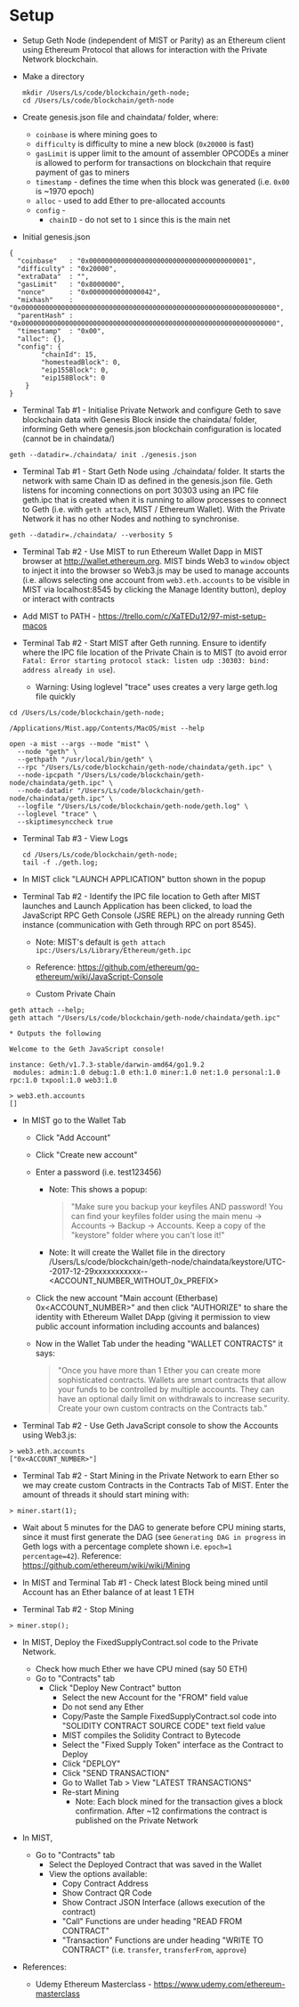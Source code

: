 # Setup

* Setup Geth Node (independent of MIST or Parity) as an Ethereum client using Ethereum Protocol that allows for interaction with the Private Network blockchain.

* Make a directory
  ```
  mkdir /Users/Ls/code/blockchain/geth-node;
  cd /Users/Ls/code/blockchain/geth-node
  ```

* Create genesis.json file and chaindata/ folder, where:
  * `coinbase` is where mining goes to
  * `difficulty` is difficulty to mine a new block (`0x20000` is fast)
  * `gasLimit` is upper limit to the amount of assembler OPCODEs a miner is allowed to perform for transactions on blockchain that require payment of gas to miners
  * `timestamp` - defines the time when this block was generated (i.e. `0x00` is ~1970 epoch)
  * `alloc` - used to add Ether to pre-allocated accounts
  * `config` - 
    * `chainID` - do not set to `1` since this is the main net

* Initial genesis.json

```
{
  "coinbase"   : "0x0000000000000000000000000000000000000001",
  "difficulty" : "0x20000",
  "extraData"  : "",
  "gasLimit"   : "0x8000000",
  "nonce"      : "0x0000000000000042",
  "mixhash"    : "0x0000000000000000000000000000000000000000000000000000000000000000",
  "parentHash" : "0x0000000000000000000000000000000000000000000000000000000000000000",
  "timestamp"  : "0x00",
  "alloc": {},
  "config": {
        "chainId": 15,
        "homesteadBlock": 0,
        "eip155Block": 0,
        "eip158Block": 0
    }
}
```

* Terminal Tab #1 - Initialise Private Network and configure Geth to save blockchain data with Genesis Block inside the chaindata/ folder, informing Geth where genesis.json blockchain configuration is located (cannot be in chaindata/)

```
geth --datadir=./chaindata/ init ./genesis.json
```

* Terminal Tab #1 - Start Geth Node using ./chaindata/ folder. It starts the network with same Chain ID as defined in the genesis.json file. Geth listens for incoming connections on port 30303 using an IPC file geth.ipc that is created when it is running to allow processes to connect to Geth (i.e. with `geth attach`, MIST / Ethereum Wallet). With the Private Network it has no other Nodes and nothing to synchronise.
```
geth --datadir=./chaindata/ --verbosity 5
```

* Terminal Tab #2 - Use MIST to run Ethereum Wallet Dapp in MIST browser at http://wallet.ethereum.org. MIST binds Web3 to `window` object to inject it into the browser so Web3.js may be used to manage accounts (i.e. allows selecting one account from `web3.eth.accounts` to be visible in MIST via localhost:8545 by clicking the Manage Identity button), deploy or interact with contracts

* Add MIST to PATH - https://trello.com/c/XaTEDu12/97-mist-setup-macos

* Terminal Tab #2 - Start MIST after Geth running. Ensure to identify where the IPC file location of the Private Chain is to MIST (to avoid error `Fatal: Error starting protocol stack: listen udp :30303: bind: address already in use`).
  
  * Warning: Using loglevel "trace" uses creates a very large geth.log file quickly

```
cd /Users/Ls/code/blockchain/geth-node;

/Applications/Mist.app/Contents/MacOS/mist --help

open -a mist --args --mode "mist" \
  --node "geth" \
  --gethpath "/usr/local/bin/geth" \
  --rpc "/Users/Ls/code/blockchain/geth-node/chaindata/geth.ipc" \
  --node-ipcpath "/Users/Ls/code/blockchain/geth-node/chaindata/geth.ipc" \
  --node-datadir "/Users/Ls/code/blockchain/geth-node/chaindata/geth.ipc" \
  --logfile "/Users/Ls/code/blockchain/geth-node/geth.log" \
  --loglevel "trace" \
  --skiptimesynccheck true
```

* Terminal Tab #3 - View Logs

  ```
  cd /Users/Ls/code/blockchain/geth-node;
  tail -f ./geth.log;
  ```

* In MIST click "LAUNCH APPLICATION" button shown in the popup

* Terminal Tab #2 - Identify the IPC file location to Geth after MIST launches and Launch Application has been clicked, to load the JavaScript RPC Geth Console (JSRE REPL) on the already running Geth instance (communication with Geth through RPC on port 8545).
  * Note: MIST's default is `geth attach ipc:/Users/Ls/Library/Ethereum/geth.ipc`
  * Reference: https://github.com/ethereum/go-ethereum/wiki/JavaScript-Console

  * Custom Private Chain

```
geth attach --help;
geth attach "/Users/Ls/code/blockchain/geth-node/chaindata/geth.ipc" 
```

    * Outputs the following

``` 
Welcome to the Geth JavaScript console!

instance: Geth/v1.7.3-stable/darwin-amd64/go1.9.2
 modules: admin:1.0 debug:1.0 eth:1.0 miner:1.0 net:1.0 personal:1.0 rpc:1.0 txpool:1.0 web3:1.0

> web3.eth.accounts
[]
```

* In MIST go to the Wallet Tab
  * Click "Add Account"
  * Click "Create new account"
  * Enter a password (i.e. test123456)
    * Note: This shows a popup: 

      > "Make sure you backup your keyfiles AND password! You can find your keyfiles folder using the main menu -> Accounts -> Backup -> Accounts. Keep a copy of the "keystore" folder where you can't lose it!"

    * Note: It will create the Wallet file in the directory /Users/Ls/code/blockchain/geth-node/chaindata/keystore/UTC--2017-12-29xxxxxxxxxxx--<ACCOUNT_NUMBER_WITHOUT_0x_PREFIX>
  * Click the new account "Main account (Etherbase) 0x<ACCOUNT_NUMBER>" and 
  then click "AUTHORIZE" to share the identity with Ethereum Wallet DApp (giving it permission to view public account information including accounts and balances)
  * Now in the Wallet Tab under the heading "WALLET CONTRACTS" it says: 

    > "Once you have more than 1 Ether you can create more sophisticated contracts. Wallets are smart contracts that allow your funds to be controlled by multiple accounts. They can have an optional daily limit on withdrawals to increase security. Create your own custom contracts on the Contracts tab."

* Terminal Tab #2 - Use Geth JavaScript console to show the Accounts using Web3.js:

```
> web3.eth.accounts
["0x<ACCOUNT_NUMBER>"]
```

* Terminal Tab #2 - Start Mining in the Private Network to earn Ether so we may create custom Contracts in the Contracts Tab of MIST. Enter the amount of threads it should start mining with:

```
> miner.start(1); 
```

* Wait about 5 minutes for the DAG to generate before CPU mining starts, since it must first generate the DAG (see `Generating DAG in progress` in Geth logs with a percentage complete shown i.e. `epoch=1 percentage=42`). Reference: https://github.com/ethereum/wiki/wiki/Mining

* In MIST and Terminal Tab #1 - Check latest Block being mined until Account has an Ether balance of at least 1 ETH

* Terminal Tab #2 - Stop Mining

```
> miner.stop();
```

* In MIST, Deploy the FixedSupplyContract.sol code to the Private Network.
  * Check how much Ether we have CPU mined (say 50 ETH)
  * Go to "Contracts" tab
    * Click "Deploy New Contract" button
      * Select the new Account for the "FROM" field value
      * Do not send any Ether
      * Copy/Paste the Sample FixedSupplyContract.sol code into "SOLIDITY CONTRACT SOURCE CODE" text field value
      * MIST compiles the Solidity Contract to Bytecode
      * Select the "Fixed Supply Token" interface as the Contract to Deploy
      * Click "DEPLOY"
      * Click "SEND TRANSACTION"
      * Go to Wallet Tab > View "LATEST TRANSACTIONS"
      * Re-start Mining
        * Note: Each block mined for the transaction gives a block confirmation. After ~12 confirmations the contract is published on the Private Network

* In MIST, 
  * Go to "Contracts" tab
    * Select the Deployed Contract that was saved in the Wallet
    * View the options available:
      * Copy Contract Address
      * Show Contract QR Code
      * Show Contract JSON Interface (allows execution of the contract)
      * "Call" Functions are under heading "READ FROM CONTRACT"
      * "Transaction" Functions are under heading "WRITE TO CONTRACT" (i.e. `transfer`, `transferFrom`, `approve`)

* References:
  * Udemy Ethereum Masterclass - https://www.udemy.com/ethereum-masterclass